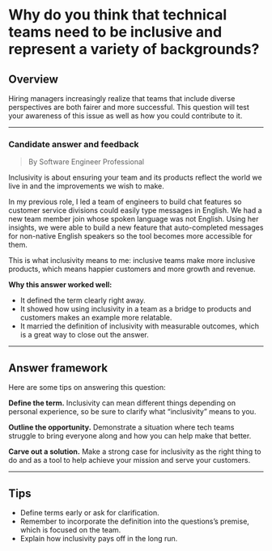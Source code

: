 # Why do you think that technical teams need to be inclusive and represent a variety of backgrounds?

## Overview
Hiring managers increasingly realize that teams that include diverse perspectives are both fairer and more successful. This question will test your awareness of this issue as well as how you could contribute to it.

---

### Candidate answer and feedback
> By Software Engineer Professional

Inclusivity is about ensuring your team and its products reflect the world we live in and the improvements we wish to make.

In my previous role, I led a team of engineers to build chat features so customer service divisions could easily type messages in English. We had a new team member join whose spoken language was not English. Using her insights, we were able to build a new feature that auto-completed messages for non-native English speakers so the tool becomes more accessible for them.

This is what inclusivity means to me: inclusive teams make more inclusive products, which means happier customers and more growth and revenue.

**Why this answer worked well:**

* It defined the term clearly right away.
* It showed how using inclusivity in a team as a bridge to products and customers makes an example more relatable.
* It married the definition of inclusivity with measurable outcomes, which is a great way to close out the answer.

---

## Answer framework

Here are some tips on answering this question:

**Define the term.** Inclusivity can mean different things depending on personal experience, so be sure to clarify what “inclusivity” means to you.

**Outline the opportunity.** Demonstrate a situation where tech teams struggle to bring everyone along and how you can help make that better.

**Carve out a solution.** Make a strong case for inclusivity as the right thing to do and as a tool to help achieve your mission and serve your customers.

---

## Tips

* Define terms early or ask for clarification.
* Remember to incorporate the definition into the questions’s premise, which is focused on the team.
* Explain how inclusivity pays off in the long run.
